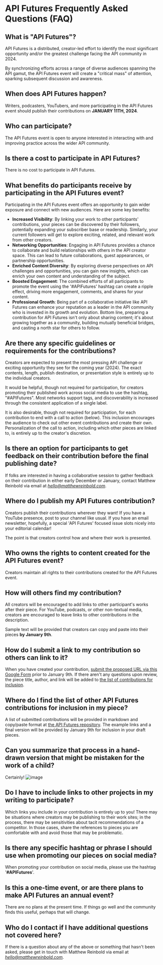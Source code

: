 # API Futures Frequently Asked Questions (FAQ)

## What is "API Futures"? 
API Futures is a distributed, creator-led effort to identify the most significant opportunity and/or the greatest challenge facing the API community in 2024.

By synchronizing efforts across a range of diverse audiences spanning the API gamut, the API Futures event will create a "critical mass" of attention, sparking subsequent discussion and awareness.

## When does API Futures happen?
Writers, podcasters, YouTubers, and more participating in the API Futures event should publish their contributions on **JANUARY 11TH, 2024**. 

## Who can participate?
The API Futures event is open to anyone interested in interacting with and improving practice across the wider API community.

## Is there a cost to participate in API Futures? 
There is no cost to participate in API Futures.

## What benefits do participants receive by participating in the API Futures event? 
Participating in the API Futures event offers an opportunity to gain wider exposure and connect with new audiences. Here are some key benefits:
* **Increased Visibility**: By linking your work to other participants' contributions, your pieces can be discovered by their followers, potentially expanding your subscriber base or readership. Similarly, your current followers will get to explore exciting, related, and relevant work from other creators.
* **Networking Opportunities**: Engaging in API Futures provides a chance to collaborate and build relationships with others in the API creator space. This can lead to future collaborations, guest appearances, or partnership opportunities. 
* **Enriched Content Diversity**: By exploring diverse perspectives on API challenges and opportunities, you can gain new insights, which can enrich your own content and understanding of the subject. 
* **Boosted Engagement**: The combined efforts of all participants to promote the event using the '#APIFutures' hashtag can create a ripple effect, driving more engagement, comments, and shares for your content. 
* **Professional Growth**: Being part of a collaborative initiative like API Futures can enhance your reputation as a leader in the API community who is invested in its growth and evolution.
Bottom line, preparing a contribution for API Futures isn't only about sharing content; it's about growing together as a community, building mutually beneficial bridges, and casting a north star for others to follow.

## Are there any specific guidelines or requirements for the contributions? 
Creators are expected to present the most pressing API challenge or exciting opportunity they see for the coming year (2024). The exact contents, length, publish destination, or presentation style is entirely up to the individual creators. 

It would be helpful, though not required for participation, for creators promoting their published work across social media to use the hashtag, "#APIFutures". Most networks support tags, and discoverability is increased through the consistent application of a single label.

It is also desirable, though not required for participation, for each contribution to end with a call to action (below). This inclusion encourages the audience to check out other event contributions and create their own. Personalization of the call to action, including which other pieces are linked to, is entirely up to the creator's discretion. 

## Is there an option for participants to get feedback on their contribution before the final publishing date? 
If folks are interested in having a collaborative session to gather feedback on their contribution in either early December or January, contact Matthew Reinbold via email at *hello@matthewreinbold.com*.

## Where do I publish my API Futures contribution?
Creators publish their contributions wherever they want! If you have a YouTube presence, post to your channel like usual. If you have an email newsletter, hopefully, a special 'API Futures' focused issue slots nicely into your editorial calendar! 

The point is that creators control how and where their work is presented. 

## Who owns the rights to content created for the API Futures event? 
Creators maintain all rights to their contributions created for the API Futures event. 

## How will others find my contribution?
All creators will be encouraged to add links to other participant's works after their piece. For YouTube, podcasts, or other non-textual media, creators are encouraged to leave links to other contributions in the description. 

Sample text will be provided that creators can copy and paste into their pieces **by January 9th**. 

## How do I submit a link to my contribution so others can link to it? 
When you have created your contribution, [submit the proposed URL via this Google Form](https://forms.gle/9UzNcMRQvxEYkshW6) prior to January 9th. If there aren't any questions upon review, the piece title, author, and link will be added to [the list of contributions for inclusion](https://github.com/MatthewReinbold/APIFutures/blob/main/2024-contributions.md). 

## Where do I find the list of other API Futures contributions for inclusion in my piece? 
A list of submitted contributions will be provided in markdown and copy/paste format at [the API Futures repository](https://github.com/MatthewReinbold/APIFutures/blob/main/2024-contributions.md). The example links and a final version will be provided by January 9th for inclusion in your draft pieces. 

## Can you summarize that process in a hand-drawn version that might be mistaken for the work of a child?
Certainly! 
![image](https://github.com/MatthewReinbold/APIFutures/assets/495507/408d44e5-9520-4479-baa4-ff0a0f504f51)

## Do I have to include links to other projects in my writing to participate? 
Which links you include in your contribution is entirely up to you! There may be situations where creators may be publishing to their work sites; in the process, there may be sensitivities about tacit recommendations of a competitor. In those cases, share the references to pieces you are comfortable with and avoid those that may be problematic.

## Is there any specific hashtag or phrase I should use when promoting our pieces on social media? 
When promoting your contribution on social media, please use the hashtag '**#APIFutures**'. 

## Is this a one-time event, or are there plans to make API Futures an annual event? 
There are no plans at the present time. If things go well and the community finds this useful, perhaps that will change. 

## Who do I contact if I have additional questions not covered here?
If there is a question about any of the above or something that hasn't been asked, please get in touch with Matthew Reinbold via email at *hello@matthewreinbold.com*.
